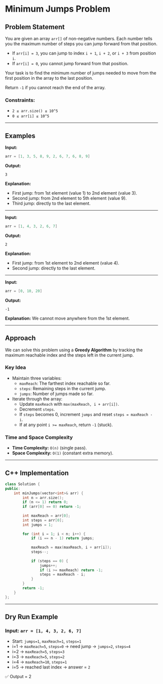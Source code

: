 # Minimum Jumps Problem

## Problem Statement
You are given an array `arr[]` of non-negative numbers. Each number tells you the maximum number of steps you can jump forward from that position.

- If `arr[i] = 3`, you can jump to index `i + 1`, `i + 2`, or `i + 3` from position `i`.
- If `arr[i] = 0`, you cannot jump forward from that position.

Your task is to find the minimum number of jumps needed to move from the first position in the array to the last position.

Return `-1` if you cannot reach the end of the array.

### Constraints:
- `2 ≤ arr.size() ≤ 10^5`
- `0 ≤ arr[i] ≤ 10^5`

---

## Examples

**Input:**
```cpp
arr = [1, 3, 5, 8, 9, 2, 6, 7, 6, 8, 9]
```
**Output:**
```
3
```
**Explanation:**
- First jump: from 1st element (value 1) to 2nd element (value 3).
- Second jump: from 2nd element to 5th element (value 9).
- Third jump: directly to the last element.

---

**Input:**
```cpp
arr = [1, 4, 3, 2, 6, 7]
```
**Output:**
```
2
```
**Explanation:**
- First jump: from 1st element to 2nd element (value 4).
- Second jump: directly to the last element.

---

**Input:**
```cpp
arr = [0, 10, 20]
```
**Output:**
```
-1
```
**Explanation:**
We cannot move anywhere from the 1st element.

---

## Approach
We can solve this problem using a **Greedy Algorithm** by tracking the maximum reachable index and the steps left in the current jump.

### Key Idea
- Maintain three variables:
  - `maxReach`: The farthest index reachable so far.
  - `steps`: Remaining steps in the current jump.
  - `jumps`: Number of jumps made so far.
- Iterate through the array:
  - Update `maxReach` with `max(maxReach, i + arr[i])`.
  - Decrement `steps`.
  - If `steps` becomes 0, increment `jumps` and reset `steps = maxReach - i`.
  - If at any point `i >= maxReach`, return `-1` (stuck).

### Time and Space Complexity
- **Time Complexity:** `O(n)` (single pass).
- **Space Complexity:** `O(1)` (constant extra memory).

---

## C++ Implementation
```cpp
class Solution {
public:
    int minJumps(vector<int>& arr) {
        int n = arr.size();
        if (n <= 1) return 0;
        if (arr[0] == 0) return -1;
        
        int maxReach = arr[0];
        int steps = arr[0];
        int jumps = 1;
        
        for (int i = 1; i < n; i++) {
            if (i == n - 1) return jumps;
            
            maxReach = max(maxReach, i + arr[i]);
            steps--;
            
            if (steps == 0) {
                jumps++;
                if (i >= maxReach) return -1;
                steps = maxReach - i;
            }
        }
        return -1;
    }
};
```

---

## Dry Run Example

### Input: `arr = [1, 4, 3, 2, 6, 7]`

- Start: `jumps=1`, `maxReach=1`, `steps=1`
- i=1 → `maxReach=5`, `steps=0` → need jump → `jumps=2`, `steps=4`
- i=2 → `maxReach=5`, `steps=3`
- i=3 → `maxReach=5`, `steps=2`
- i=4 → `maxReach=10`, `steps=1`
- i=5 → reached last index → answer = `2`

✅ Output = 2
